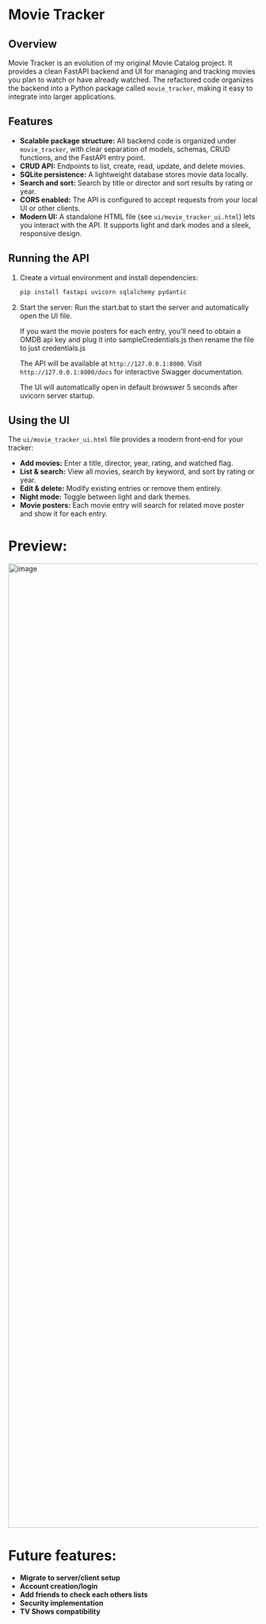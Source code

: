 # Movie Tracker

## Overview

Movie Tracker is an evolution of my original Movie Catalog project. It provides a clean FastAPI backend and UI for managing and tracking movies you plan to watch or have already watched. The refactored code organizes the backend into a Python package called `movie_tracker`, making it easy to integrate into larger applications.

## Features

- **Scalable package structure:** All backend code is organized under `movie_tracker`, with clear separation of models, schemas, CRUD functions, and the FastAPI entry point.
- **CRUD API:** Endpoints to list, create, read, update, and delete movies.
- **SQLite persistence:** A lightweight database stores movie data locally.
- **Search and sort:** Search by title or director and sort results by rating or year.
- **CORS enabled:** The API is configured to accept requests from your local UI or other clients.
- **Modern UI:** A standalone HTML file (see `ui/movie_tracker_ui.html`) lets you interact with the API. It supports light and dark modes and a sleek, responsive design.

## Running the API

1. Create a virtual environment and install dependencies:
   ```bash
   pip install fastapi uvicorn sqlalchemy pydantic
   ```

2. Start the server:
   Run the start.bat to start the server and automatically open the UI file.

   If you want the movie posters for each entry, you'll need to obtain a OMDB api key and plug it into sampleCredentials.js then rename the file to just credentials.js

   The API will be available at `http://127.0.0.1:8000`. Visit `http://127.0.0.1:8000/docs` for interactive Swagger documentation.

   The UI will automatically open in default browswer 5 seconds after uvicorn server startup.

## Using the UI

The `ui/movie_tracker_ui.html` file provides a modern front‑end for your tracker:

- **Add movies:** Enter a title, director, year, rating, and watched flag.
- **List & search:** View all movies, search by keyword, and sort by rating or year.
- **Edit & delete:** Modify existing entries or remove them entirely.
- **Night mode:** Toggle between light and dark themes.
- **Movie posters:** Each movie entry will search for related move poster and show it for each entry.

# Preview:
<img width="2085" height="1945" alt="image" src="https://github.com/user-attachments/assets/bcf75d99-617e-4782-8e7f-c57fb9ea9be6" />

# Future features:
- **Migrate to server/client setup**
- **Account creation/login**
- **Add friends to check each others lists**
- **Security implementation**
- **TV Shows compatibility**

